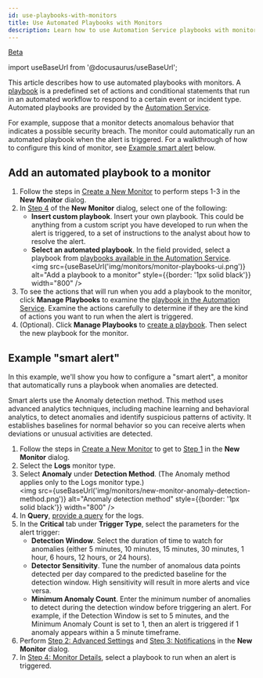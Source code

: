 ```yaml
---
id: use-playbooks-with-monitors
title: Use Automated Playbooks with Monitors
description: Learn how to use Automation Service playbooks with monitors.
---
```


<head>
  <meta name="robots" content="noindex" />
</head>

<p><a href="/docs/beta"><span className="beta">Beta</span></a></p>

import useBaseUrl from '@docusaurus/useBaseUrl';

This article describes how to use automated playbooks with monitors. A [playbook](/docs/platform-services/automation-service/automation-service-playbooks/) is a predefined set of actions and conditional statements that run in an automated workflow to respond to a certain event or incident type. Automated playbooks are provided by the [Automation Service](/docs/platform-services/automation-service).  

For example, suppose that a monitor detects anomalous behavior that indicates a possible security breach. The monitor could automatically run an automated playbook when the alert is triggered. For a walkthrough of how to configure this kind of monitor, see [Example smart alert](#example-smart-alert) below.

## Add an automated playbook to a monitor

1. Follow the steps in [Create a New Monitor](/docs/alerts/monitors/create-monitor/) to perform steps 1-3 in the **New Monitor** dialog.
1. In [Step 4](/docs/alerts/monitors/create-monitor/#step-4-monitor-details) of the **New Monitor** dialog, select one of the following:
   *  **Insert custom playbook**. Insert your own playbook. This could be anything from a custom script you have developed to run when the alert is triggered, to a set of instructions to the analyst about how to resolve the alert. 
   * **Select an automated playbook**. In the field provided, select a playbook from [playbooks available in the Automation Service](/docs/platform-services/automation-service/automation-service-playbooks/). <br/><img src={useBaseUrl('img/monitors/monitor-playbooks-ui.png')} alt="Add a playbook to a monitor" style={{border: '1px solid black'}} width="800" />
1. To see the actions that will run when you add a playbook to the monitor, click **Manage Playbooks** to examine the [playbook in the Automation Service](/docs/platform-services/automation-service/automation-service-playbooks/). Examine the actions carefully to determine if they are the kind of actions you want to run when the alert is triggered. 
1. (Optional). Click **Manage Playbooks** to [create a playbook](/docs/platform-services/automation-service/automation-service-playbooks/#create-a-new-playbook). Then select the new playbook for the monitor.

## Example "smart alert"

In this example, we'll show you how to configure a "smart alert", a monitor that automatically runs a playbook when anomalies are detected. 

Smart alerts use the Anomaly detection method. This method uses advanced analytics techniques, including machine learning and behavioral analytics, to detect anomalies and identify suspicious patterns of activity. It establishes baselines for normal behavior so you can receive alerts when deviations or unusual activities are detected.  

1. Follow the steps in [Create a New Monitor](/docs/alerts/monitors/create-monitor/) to get to [Step 1](/docs/alerts/monitors/create-monitor/#step-1-set-trigger-conditions) in the **New Monitor** dialog.
1. Select the **Logs** monitor type.
1. Select **Anomaly** under **Detection Method**. (The Anomaly method applies only to the Logs monitor type.)<br/> <img src={useBaseUrl('img/monitors/new-monitor-anomaly-detection-method.png')} alt="Anomaly detection method" style={{border: '1px solid black'}} width="800" />
1. In **Query**, [provide a query](/docs/alerts/monitors/create-monitor/#provide-a-query-logs-and-metrics-only) for the logs.
1. In the **Critical** tab under **Trigger Type**, select the parameters for the alert trigger:
   * **Detection Window**. Select the duration of time to watch for anomalies (either 5 minutes, 10 minutes, 15 minutes, 30 minutes, 1 hour, 6 hours, 12 hours, or 24 hours). 
   * **Detector Sensitivity**. Tune the number of anomalous data points detected per day compared to the predicted baseline for the detection window. High sensitivity will result in more alerts and vice versa. 
   * **Minimum Anomaly Count**. Enter the minimum number of anomalies to detect during the detection window before triggering an alert. For example, if the Detection Window is set to 5 minutes, and the Minimum Anomaly Count is set to 1, then an alert is triggered if 1 anomaly appears within a 5 minute timeframe. 
1. Perform [Step 2: Advanced Settings](/docs/alerts/monitors/create-monitor/#step-2-advanced-settings-optional) and [Step 3: Notifications](/docs/alerts/monitors/create-monitor/#step-3-notifications-optional) in the **New Monitor** dialog. 
1. In [Step 4: Monitor Details](/docs/alerts/monitors/create-monitor/#step-4-monitor-details), select a playbook to run when an alert is triggered.



